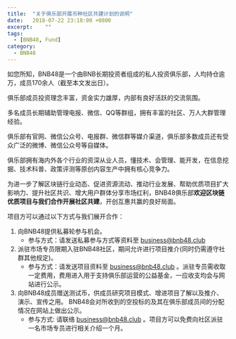 ```yaml
---
title:  "关于俱乐部开展币种社区共建计划的说明"
date:   2018-07-22 23:18:00 +0800
excerpt:	""
tags:
  - [BNB48, Fund]
category:
  - BNB48
---
```


如您所知，BNB48是一个由BNB长期投资者组成的私人投资俱乐部，人均持仓逾万，成员170余人（截至本文发出日）。

俱乐部成员投资理念丰富，资金实力雄厚，内部有良好活跃的交流氛围。

多名成员长期辅助管理电报、微信、QQ等群组，拥有丰富的社区、万人大群管理经验。

俱乐部有官网、微信公众号、电报群、微信群等媒介渠道，俱乐部多数成员还有受众广泛的微博、微信公众号等自媒体。

俱乐部拥有海内外各个行业的资深从业人员，懂技术、会管理、能开发，在信息挖掘、技术科普、政策评测等原创内容生产中拥有核心竞争力。

为进一步了解区块链行业动态、促进资源流动、推动行业发展、帮助优质项目扩大影响力、提升社区共识、增大用户群体分享市场红利，BNB48俱乐部**欢迎区块链优质项目与我们合作开展社区共建**，开创互惠共赢的良好局面。

项目方可以通过以下方式与我们展开合作：
1. 向BNB48提供私募轮参与机会。
   * 参与方式：请发送私募参与方式等资料至 business@bnb48.club
2. 派驻市场专员限期入驻BNB48社区，期间允许进行项目推介(同时仍需遵守社群其他规定)。
   * 参与方式：请发送项目资料至 business@bnb48.club 。派驻专员需收取一定费用，费用进入用于支持俱乐部运营的公益基金，一应收支均会与网站进行公示。
3. 向BNB48成员赠送测试币，供成员研究项目模式、增进项目了解以及推介、演示、宣传之用。 BNB48会对所收到的空投标的及其在俱乐部成员间的分配情况在网站上做出公示。
   * 参与方式: 请联络 business@bnb48.club 。项目方可以免费向社区派驻一名市场专员进行相关介绍一个月。

